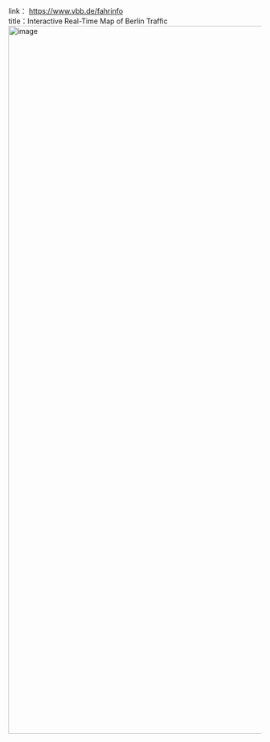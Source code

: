 link： https://www.vbb.de/fahrinfo <br>
title：Interactive Real-Time Map of Berlin Traffic<br>
<img width="1406" alt="image" src="https://github.com/QJXberry/reflections/assets/149975968/e852ac90-9f80-41fa-9d3c-91faab9aeae4">
